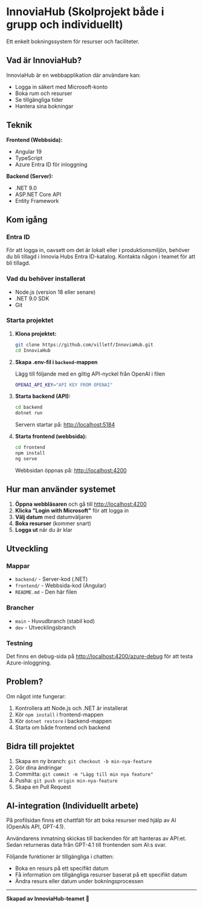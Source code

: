 # InnoviaHub (Skolprojekt både i grupp och individuellt)

Ett enkelt bokningssystem för resurser och faciliteter.

## Vad är InnoviaHub?

InnoviaHub är en webbapplikation där användare kan:

- Logga in säkert med Microsoft-konto
- Boka rum och resurser
- Se tillgängliga tider
- Hantera sina bokningar

## Teknik

**Frontend (Webbsida):**

- Angular 19
- TypeScript
- Azure Entra ID för inloggning

**Backend (Server):**

- .NET 9.0
- ASP.NET Core API
- Entity Framework

## Kom igång

### Entra ID

För att logga in, oavsett om det är lokalt eller i produktionsmiljön, behöver du bli tillagd i Innovia Hubs Entra ID-katalog. Kontakta någon i teamet för att bli tillagd.

### Vad du behöver installerat

- Node.js (version 18 eller senare)
- .NET 9.0 SDK
- Git

### Starta projektet

1. **Klona projektet:**

   ```bash
   git clone https://github.com/villetf/InnoviaHub.git
   cd InnoviaHub
   ```

2. **Skapa .env-fil i ```backend```-mappen**

   Lägg till följande med en giltig API-nyckel från OpenAI i filen
   
   ```bash
   OPENAI_API_KEY="API KEY FROM OPENAI"
   ```

3. **Starta backend (API):**

   ```bash
   cd backend
   dotnet run
   ```

   Servern startar på: <http://localhost:5184>

4. **Starta frontend (webbsida):**

   ```bash
   cd frontend
   npm install
   ng serve
   ```

   Webbsidan öppnas på: <http://localhost:4200>

## Hur man använder systemet

1. **Öppna webbläsaren** och gå till <http://localhost:4200>
2. **Klicka "Login with Microsoft"** för att logga in
3. **Välj datum** med datumväljaren
4. **Boka resurser** (kommer snart)
5. **Logga ut** när du är klar

## Utveckling

### Mappar

- `backend/` - Server-kod (.NET)
- `frontend/` - Webbsida-kod (Angular)
- `README.md` - Den här filen

### Brancher

- `main` - Huvudbranch (stabil kod)
- `dev` - Utvecklingsbranch

### Testning

Det finns en debug-sida på <http://localhost:4200/azure-debug> för att testa Azure-inloggning.

## Problem?

Om något inte fungerar:

1. Kontrollera att Node.js och .NET är installerat
2. Kör `npm install` i frontend-mappen
3. Kör `dotnet restore` i backend-mappen
4. Starta om både frontend och backend

## Bidra till projektet

1. Skapa en ny branch: `git checkout -b min-nya-feature`
2. Gör dina ändringar
3. Committa: `git commit -m "Lägg till min nya feature"`
4. Pusha: `git push origin min-nya-feature`
5. Skapa en Pull Request

## AI-integration (Individuellt arbete)

På profilsidan finns ett chattfält för att boka resurser med hjälp av AI (OpenAIs API, GPT-4.1).

Användarens inmatning skickas till backenden för att hanteras av API:et. Sedan returneras data från GPT-4.1 till frontenden som AI:s svar.

Följande funktioner är tillgängliga i chatten:

- Boka en resurs på ett specifikt datum
- Få information om tillgängliga resurser baserat på ett specifikt datum
- Ändra resurs eller datum under bokningsprocessen

---

**Skapad av InnoviaHub-teamet** 🚀
